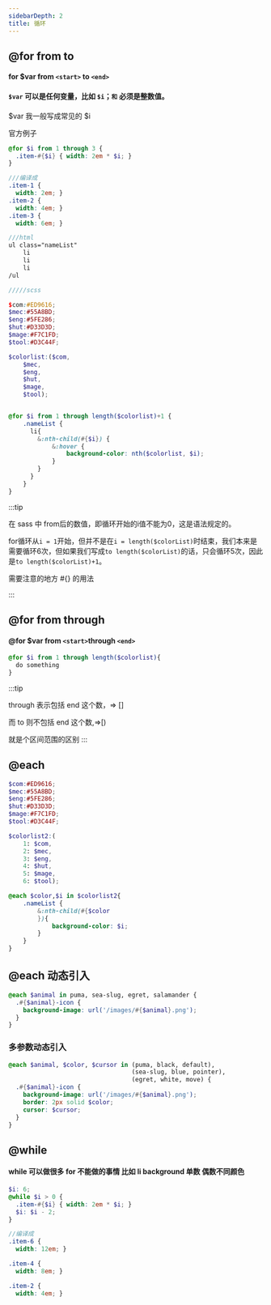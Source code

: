 ```yaml
---
sidebarDepth: 2
title: 循环
---
```


## @for  from  to 

#### for $var from `<start>` to `<end>`

#### `$var` 可以是任何变量，比如 `$i`；`` 和 `` 必须是整数值。

$var  我一般写成常见的 $i

官方例子

```scss
@for $i from 1 through 3 {
  .item-#{$i} { width: 2em * $i; }
}

///编译成
.item-1 {
  width: 2em; }
.item-2 {
  width: 4em; }
.item-3 {
  width: 6em; }
```

```scss
///html
ul class="nameList"
	li
	li	
	li
/ul

/////scss

$com:#ED9616;
$mec:#55A8BD;
$eng:#5FE286;
$hut:#D33D3D;
$mage:#F7C1FD;
$tool:#D3C44F;

$colorlist:($com,
    $mec,
    $eng,
    $hut,
    $mage,
    $tool);


@for $i from 1 through length($colorlist)+1 {
    .nameList {
      li{
        &:nth-child(#{$i}) {
            &:hover {
                background-color: nth($colorlist, $i);
            }
        }
      }
    }
}
```

:::tip

在 sass 中 from后的数值，即循环开始的i值不能为0，这是语法规定的。

for循环从`i = 1`开始，但并不是在`i = length($colorList)`时结束，我们本来是需要循环6次，但如果我们写成`to length($colorList)`的话，只会循环5次，因此是`to length($colorList)+1`。

需要注意的地方  #{} 的用法

:::


## @for from  through 

#### @for $var from `<start>`through `<end>`

```scss
@for $i from 1 through length($colorlist){
  do something
}
```

 :::tip

through 表示包括 end 这个数，=> []

而 to 则不包括 end 这个数,=>[)

就是个区间范围的区别
:::




## @each

``````scss
$com:#ED9616;
$mec:#55A8BD;
$eng:#5FE286;
$hut:#D33D3D;
$mage:#F7C1FD;
$tool:#D3C44F;

$colorlist2:(
    1: $com,
    2: $mec,
    3: $eng,
    4: $hut,
    5: $mage,
    6: $tool);

@each $color,$i in $colorlist2{
    .nameList {
        &:nth-child(#{$color
        }){
            background-color: $i;
        }
    }
}
``````


## @each 动态引入



```scss
@each $animal in puma, sea-slug, egret, salamander {
  .#{$animal}-icon {
    background-image: url('/images/#{$animal}.png');
  }
}
```



### 多参数动态引入



```scss
@each $animal, $color, $cursor in (puma, black, default),
                                  (sea-slug, blue, pointer),
                                  (egret, white, move) {
  .#{$animal}-icon {
    background-image: url('/images/#{$animal}.png');
    border: 2px solid $color;
    cursor: $cursor;
  }
}
```


## @while

#### while 可以做很多 for  不能做的事情 比如 li  background 单数 偶数不同颜色 

```scss
$i: 6;
@while $i > 0 {
  .item-#{$i} { width: 2em * $i; }
  $i: $i - 2;
}

//编译成
.item-6 {
  width: 12em; }

.item-4 {
  width: 8em; }

.item-2 {
  width: 4em; }
